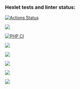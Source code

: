 ### Hexlet tests and linter status:
[![Actions Status](https://github.com/signcloud/php-project-lvl1/workflows/hexlet-check/badge.svg)](https://github.com/signcloud/php-project-lvl1/actions)

<a href="https://codeclimate.com/github/codeclimate/codeclimate/maintainability"><img src="https://api.codeclimate.com/v1/badges/a99a88d28ad37a79dbf6/maintainability" /></a>

[![PHP CI](https://github.com/signcloud/php-project-lvl1/actions/workflows/main.yml/badge.svg)](https://github.com/signcloud/php-project-lvl1/actions/workflows/main.yml)

<a href="https://asciinema.org/a/jotZ2PO1Ya1hHBN5JNgDUfMaK" target="_blank"><img src="https://asciinema.org/a/jotZ2PO1Ya1hHBN5JNgDUfMaK.svg" /></a>

<a href="https://asciinema.org/a/mygvjAjjv7fu2OZJ183GWKcfA" target="_blank"><img src="https://asciinema.org/a/mygvjAjjv7fu2OZJ183GWKcfA.svg" /></a>

<a href="https://asciinema.org/a/Hs8mm6UBfZ1eOyqNjwsBN4cF4" target="_blank"><img src="https://asciinema.org/a/Hs8mm6UBfZ1eOyqNjwsBN4cF4.svg" /></a>

<a href="https://asciinema.org/a/ijw7KpwL8r78FuVg2KmD2xeub" target="_blank"><img src="https://asciinema.org/a/ijw7KpwL8r78FuVg2KmD2xeub.svg" /></a>

<a href="https://asciinema.org/a/VE3WNwWwUBrC2Auz8Mk3F24Vx" target="_blank"><img src="https://asciinema.org/a/VE3WNwWwUBrC2Auz8Mk3F24Vx.svg" /></a>
